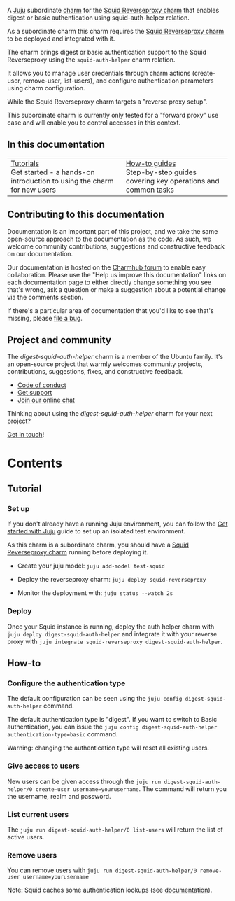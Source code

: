 A [Juju](https://juju.is/) subordinate [charm](https://juju.is/docs/olm/charmed-operators) for the [Squid Reverseproxy charm](https://charmhub.io/squid-reverseproxy) that enables digest or basic authentication using squid-auth-helper relation.

As a subordinate charm this charm requires the [Squid Reverseproxy charm](https://charmhub.io/squid-reverseproxy) to be deployed and integrated with it.

The charm brings digest or basic authentication support to the Squid Reverseproxy using the `squid-auth-helper` charm relation.

It allows you to manage user credentials through charm actions (create-user, remove-user, list-users), and configure authentication parameters using charm configuration.

While the Squid Reverseproxy charm targets a "reverse proxy setup".

This subordinate charm is currently only tested for a "forward proxy" use case and will enable you to control accesses in this context.


## In this documentation

| | |
|--|--|
| [Tutorials](#tutorial-5)</br> Get started - a hands-on introduction to using the charm for new users </br> | [How-to guides](#how-to-8)</br> Step-by-step guides covering key operations and common tasks |


## Contributing to this documentation

Documentation is an important part of this project, and we take the same open-source approach to the documentation as the code. As such, we welcome community contributions, suggestions and constructive feedback on our documentation.

Our documentation is hosted on the [Charmhub forum](https://discourse.charmhub.io/t/digest-squid-auth-helper-documentation-overview/) to enable easy collaboration. Please use the "Help us improve this documentation" links on each documentation page to either directly change something you see that's wrong, ask a question or make a suggestion about a potential change via the comments section.

If there's a particular area of documentation that you'd like to see that's missing, please 
[file a bug](https://github.com/canonical/digest-squid-auth-helper/issues).


## Project and community

The *digest-squid-auth-helper* charm is a member of the Ubuntu family. It's an open-source project that warmly welcomes community projects, contributions, suggestions, fixes, and constructive feedback.

- [Code of conduct](https://ubuntu.com/community/code-of-conduct)
- [Get support](https://discourse.charmhub.io/)
- [Join our online chat](https://matrix.to/#/#charmhub-charmdev:ubuntu.com)

Thinking about using the *digest-squid-auth-helper* charm for your next project?

[Get in touch](https://matrix.to/#/#charmhub-charmdev:ubuntu.com)!


# Contents

## Tutorial

### Set up

If you don't already have a running Juju environment, you can follow the [Get started with Juju](https://juju.is/docs/juju/tutorial) guide to set up an isolated test environment.

As this charm is a subordinate charm, you should have a [Squid Reverseproxy charm](https://charmhub.io/squid-reverseproxy) running before deploying it.

- Create your juju model: `juju add-model test-squid`

- Deploy the reverseproxy charm: `juju deploy squid-reverseproxy`

- Monitor the deployment with: `juju status --watch 2s`

### Deploy

Once your Squid instance is running, deploy the auth helper charm with `juju deploy digest-squid-auth-helper` and integrate it with your reverse proxy with `juju integrate squid-reverseproxy digest-squid-auth-helper`.


## How-to

### Configure the authentication type

The default configuration can be seen using the `juju config digest-squid-auth-helper` command.

The default authentication type is "digest". If you want to switch to Basic authentication, you can issue the `juju config digest-squid-auth-helper authentication-type=basic` command.

Warning: changing the authentication type will reset all existing users.

### Give access to users

New users can be given access through the `juju run digest-squid-auth-helper/0 create-user username=yourusername`. The command will return you the username, realm and password.

### List current users

The `juju run digest-squid-auth-helper/0 list-users` will return the list of active users.

### Remove users

You can remove users with `juju run digest-squid-auth-helper/0 remove-user username=yourusername`

Note: Squid caches some authentication lookups (see [documentation](https://wiki.squid-cache.org/Features/Authentication#does-squid-cache-authentication-lookups)).
